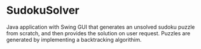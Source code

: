 SudokuSolver
============
Java application with Swing GUI that generates an unsolved sudoku puzzle from scratch, and then provides the solution on user request. Puzzles are generated by implementing a backtracking algorithim.
